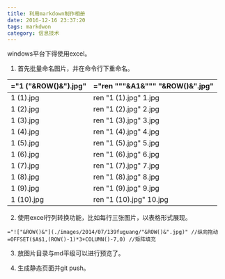```yaml
---
title: 利用markdown制作相册
date: 2016-12-16 23:37:20
tags: markdwon
category: 信息技术
---
```


windows平台下得使用excel。
1. 首先批量命名图片，并在命令行下重命名。

| ="1 ("&ROW()&").jpg" | ="ren """&A1&""" "&ROW()&".jpg" |
|----------------------|---------------------------------|
| 1 (1).jpg  | ren "1 (1).jpg" 1.jpg   |
| 1 (2).jpg  | ren "1 (2).jpg" 2.jpg   |
| 1 (3).jpg  | ren "1 (3).jpg" 3.jpg   |
| 1 (4).jpg  | ren "1 (4).jpg" 4.jpg   |
| 1 (5).jpg  | ren "1 (5).jpg" 5.jpg   |
| 1 (6).jpg  | ren "1 (6).jpg" 6.jpg   |
| 1 (7).jpg  | ren "1 (7).jpg" 7.jpg   |
| 1 (8).jpg  | ren "1 (8).jpg" 8.jpg   |
| 1 (9).jpg  | ren "1 (9).jpg" 9.jpg   |
| 1 (10).jpg | ren "1 (10).jpg" 10.jpg |
2. 使用excel行列转换功能，比如每行三张图片，以表格形式展现。
```
="!["&ROW()&"](./images/2014/07/139fuguang/"&ROW()&".jpg)" //纵向拖动 
=OFFSET($A$1,(ROW()-1)*3+COLUMN()-7,0) //矩阵填充
```                                  
3. 放图片目录与md平级可以进行预览了。

4. 生成静态页面并git push。


